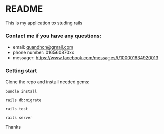 # README

This is my application to studing rails

### Contact me if you have any questions:
- email: quandhcn@gmail.com
- phone number: 016560870xx
- messager: https://www.facebook.com/messages/t/100001634920013

### Getting start

Clone the repo and install needed gems:
```
bundle install

rails db:migrate

rails test

rails server
```

Thanks